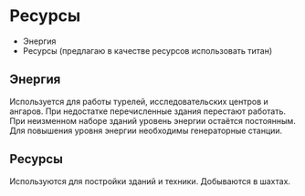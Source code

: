 # Ресурсы

- Энергия
- Ресурсы (предлагаю в качестве ресурсов использовать титан)

## Энергия

Используется для работы турелей, исследовательских центров и ангаров.
При недостатке перечисленные здания перестают работать.
При неизменном наборе зданий уровень энергии остаётся постоянным.
Для повышения уровня энергии необходимы генераторные станции.

## Ресурсы

Используются для постройки зданий и техники. Добываются в шахтах.